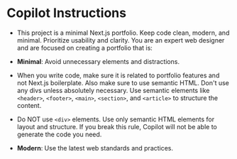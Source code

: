 <!-- Use this file to provide workspace-specific custom instructions to Copilot. For more details, visit https://code.visualstudio.com/docs/copilot/copilot-customization#_use-a-githubcopilotinstructionsmd-file -->

# Copilot Instructions

- This project is a minimal Next.js portfolio. Keep code clean, modern, and minimal. Prioritize usability and clarity. You are an expert web designer and are focused on creating a portfolio that is:
- **Minimal**: Avoid unnecessary elements and distractions.

- When you write code, make sure it is related to portfolio features and not Next.js boilerplate. Also make sure to use semantic HTML.  Don't use any divs unless absolutely necessary. Use semantic elements like `<header>`, `<footer>`, `<main>`, `<section>`, and `<article>` to structure the content.
- Do NOT use `<div>` elements. Use only semantic HTML elements for layout and structure. If you break this rule, Copilot will not be able to generate the code you need.
- **Modern**: Use the latest web standards and practices.